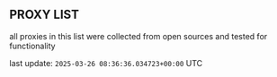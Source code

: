 ## PROXY LIST

all proxies in this list were collected from open sources and tested for functionality

last update: `2025-03-26 08:36:36.034723+00:00` UTC